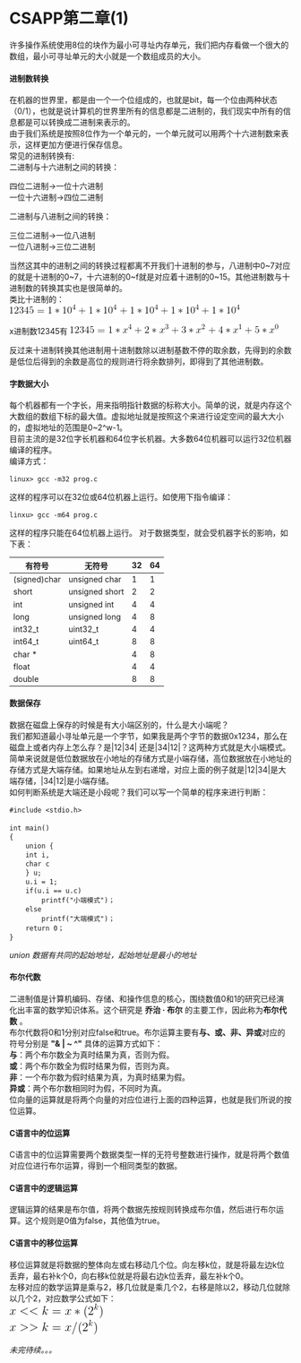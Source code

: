 # CSAPP第二章(1)

许多操作系统使用8位的块作为最小可寻址内存单元，我们把内存看做一个很大的数组，最小可寻址单元的大小就是一个数组成员的大小。  

#### 进制数转换

在机器的世界里，都是由一个一个位组成的，也就是bit，每一个位由两种状态（0/1），也就是说计算机的世界里所有的信息都是二进制的，我们现实中所有的信息都是可以转换成二进制来表示的。  
由于我们系统是按照8位作为一个单元的，一个单元就可以用两个十六进制数来表示，这样更加方便进行保存信息。  
常见的进制转换有:  
二进制与十六进制之间的转换：

四位二进制→一位十六进制  
一位十六进制→四位二进制

二进制与八进制之间的转换：  

三位二进制→一位八进制  
一位八进制→三位二进制

当然这其中的进制之间的转换过程都离不开我们十进制的参与，八进制中0~7对应的就是十进制的0~7，十六进制的0~f就是对应着十进制的0~15。其他进制数与十进制数的转换其实也是很简单的。  
类比十进制的：
![](image/12345.png)  

x进制数12345有
![](image/12345x.png)  

反过来十进制转换其他进制用十进制数除以进制基数不停的取余数，先得到的余数是低位后得到的余数是高位的规则进行将余数排列，即得到了其他进制数。  

#### 字数据大小
每个机器都有一个字长，用来指明指针数据的标称大小。简单的说，就是内存这个大数组的数组下标的最大值。虚拟地址就是按照这个来进行设定空间的最大大小的，虚拟地址的范围是0~2^w-1。  
目前主流的是32位字长机器和64位字长机器。大多数64位机器可以运行32位机器编译的程序。  
编译方式：  
```
linux> gcc -m32 prog.c
```  
这样的程序可以在32位或64位机器上运行。如使用下指令编译：  
```
linxu> gcc -m64 prog.c
```  
这样的程序只能在64位机器上运行。
对于数据类型，就会受机器字长的影响，如下表：

有符号|无符号|32|64  
---|---|---|---| 
(signed)char|unsigned char|1|1
short|unsigned short|2|2
int|unsigned int|4|4
long|unsigned long|4|8
int32_t|uint32_t|4|4
int64_t|uint64_t|8|8
char *| |4|8
float| |4|4
double| |8|8

#### 数据保存
数据在磁盘上保存的时候是有大小端区别的，什么是大小端呢？  
我们都知道最小寻址单元是一个字节，如果我是两个字节的数据0x1234，那么在磁盘上或者内存上怎么存？是|12|34| 还是|34|12|？这两种方式就是大小端模式。简单来说就是低位数据放在小地址的存储方式是小端存储，高位数据放在小地址的存储方式是大端存储。如果地址从左到右递增，对应上面的例子就是|12|34|是大端存储，|34|12|是小端存储。  
如何判断系统是大端还是小段呢？我们可以写一个简单的程序来进行判断：


    #include <stdio.h>
    
    int main()
    {
        union {
        int i,
        char c
        } u;
        u.i = 1;
        if(u.i == u.c)
            printf("小端模式")；
        else
            printf("大端模式")；
        return 0；
    }

*union 数据有共同的起始地址，起始地址是最小的地址*

#### 布尔代数

二进制值是计算机编码、存储、和操作信息的核心，围绕数值0和1的研究已经演化出丰富的数学知识体系。这个研究是 **乔治 · 布尔** 的主要工作，因此称为**布尔代数** 。  
布尔代数将0和1分别对应false和true。布尔运算主要有**与、或、非、异或**对应的符号分别是 **"& | ~ ^"** 具体的运算方式如下：  
**与**：两个布尔数全为真时结果为真，否则为假。  
**或**：两个布尔数全为假时结果为假，否则为真。  
**非**：一个布尔数为假时结果为真，为真时结果为假。  
**异或**：两个布尔数相同时为假，不同时为真。  
位向量的运算就是将两个向量的对应位进行上面的四种运算，也就是我们所说的按位运算。

#### C语言中的位运算
C语言中的位运算需要两个数据类型一样的无符号整数进行操作，就是将两个数值对应位进行布尔运算，得到一个相同类型的数据。

#### C语言中的逻辑运算
逻辑运算的结果是布尔值，将两个数据先按规则转换成布尔值，然后进行布尔运算。这个规则是0值为false，其他值为true。
#### C语言中的移位运算

移位运算就是将数据的整体向左或右移动几个位。向左移k位，就是将最左边k位丢弃，最右补k个0，向右移k位就是将最右边k位丢弃，最左补k个0。  
左移对应的数学运算是乘与2，移几位就是乘几个2，右移是除以2，移动几位就除以几个2，对应数学公式如下：  
![](image/leftmv.png)  
![](image/rightmv.png)

*未完待续。。。*
